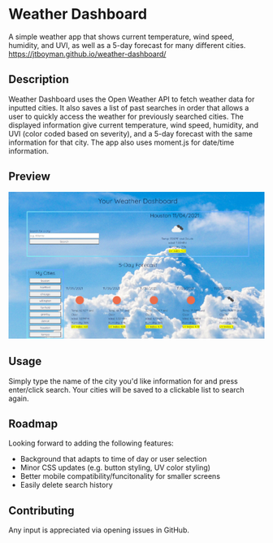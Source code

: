 # Weather Dashboard

A simple weather app that shows current temperature, wind speed, humidity, and UVI, as well as a 5-day forecast for many different cities.
https://jtboyman.github.io/weather-dashboard/

## Description

Weather Dashboard uses the Open Weather API to fetch weather data for inputted cities. It also saves a list of past searches in order that allows a user to quickly access the weather for previously searched cities. The displayed information give current temperature, wind speed, humidity, and UVI (color coded based on severity), and a 5-day forecast with the same information for that city. The app also uses moment.js for date/time information.

## Preview

![Screengrab of website](./assets/images/app-preview.png)

## Usage
Simply type the name of the city you'd like information for and press enter/click search. Your cities will be saved to a clickable list to search again.

## Roadmap

Looking forward to adding the following features:

- Background that adapts to time of day or user selection
- Minor CSS updates (e.g. button styling, UV color styling)
- Better mobile compatibility/funcitonality for smaller screens
- Easily delete search history

## Contributing

Any input is appreciated via opening issues in GitHub.